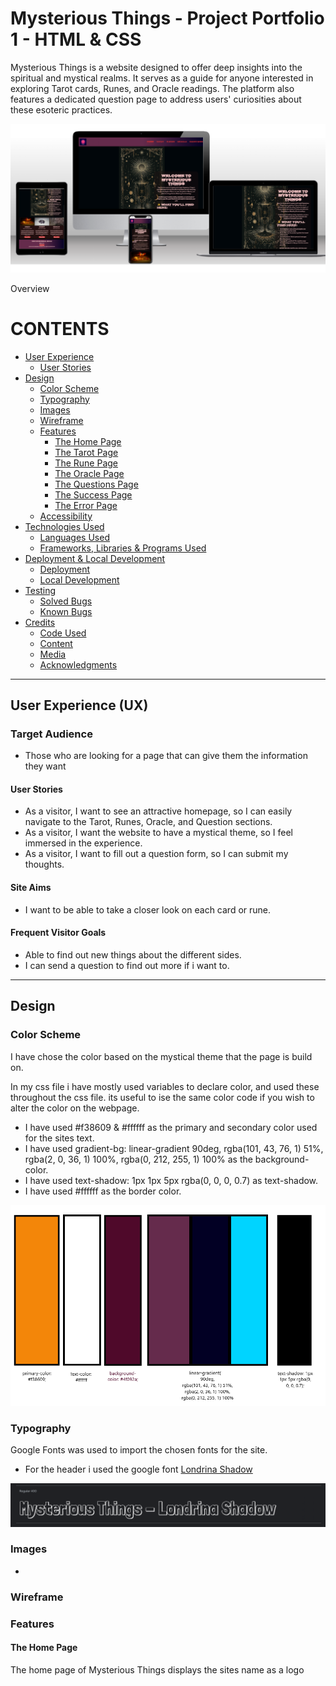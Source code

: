 # Mysterious Things - Project Portfolio 1 - HTML & CSS 

Mysterious Things is a website designed to offer deep insights into the spiritual and mystical realms.
It serves as a guide for anyone interested in exploring Tarot cards, Runes, and Oracle readings.
The platform also features a dedicated question page to address users' curiosities about these esoteric practices.

![a mockup of the homepage](assets/images/mockup.png "Homepage!")

Overview

# CONTENTS

* [User Experience](#user-experience-ux)
    * [User Stories](#user-stories)
* [Design](#design)
    * [Color Scheme](#color-scheme)
    * [Typography](#typography)
    * [Images](#images)
    * [Wireframe](#wireframe) 
    * [Features](#features)
        * [The Home Page](#the-home-page)
        * [The Tarot Page](#the-tarot-page)
        * [The Rune Page](#the-rune-page)
        * [The Oracle Page](#the-oracle-page)
        * [The Questions Page](#the-question-page)
        * [The Success Page](#the-success-page)
        * [The Error Page](#the-error-page)
    * [Accessibility](#accessibity)
* [Technologies Used](#technologies-used)
    * [Languages Used](#languages-used)
    * [Frameworks, Libraries & Programs Used](#frameworks-libraries--programs-used)
* [Deployment & Local Development](#deployment--local-development) 
    * [Deployment](#deployment)
    * [Local Development](#local-development)
* [Testing](#testing)
    * [Solved Bugs](#solved-bugs)
    * [Known Bugs](#known-bugs)
* [Credits](#credits)
    * [Code Used](#code-used) 
    * [Content](#content)
    * [Media](#media)
    * [Acknowledgments](#acknowledgments)

---

## User Experience (UX)

### Target Audience
* Those who are looking for a page that can give them the information they want

#### User Stories

* As a visitor, I want to see an attractive homepage, so I can easily navigate to the Tarot, Runes, Oracle, and Question sections.
* As a visitor, I want the website to have a mystical theme, so I feel immersed in the experience.
* As a visitor, I want to fill out a question form, so I can submit my thoughts.

#### Site Aims
* I want to be able to take a closer look on each card or rune.
#### Frequent Visitor Goals
* Able to find out new things about the different sides.
* I can send a question to find out more if i want to.

---
## Design

### Color Scheme 
I have chose the color based on the mystical theme that the page is build on.

In my css file i have mostly used variables to declare color, and used these throughout the css file.
its useful to ise the same color code if you wish to alter the color on the webpage.
* I have used #f38609 & #ffffff as the primary and secondary color used for the sites text.
* I have used gradient-bg: linear-gradient
    90deg,
    rgba(101, 43, 76, 1) 51%,
    rgba(2, 0, 36, 1) 100%,
    rgba(0, 212, 255, 1) 100%
as the background-color.
* I have used text-shadow: 1px 1px 5px rgba(0, 0, 0, 0.7) as text-shadow.
* I have used #ffffff as the border color.

![color-scheme](assets/images/color-scheme.png)
### Typography
Google Fonts was used to import the chosen fonts for the site.
* For the header i used the google font [Londrina Shadow](https://fonts.google.com/specimen/Londrina+Shadow?preview.text=Mysterious%20Things%20-%20Londrina%20Shadow)

![Londrina](assets/images/Londrina-Shadow.png)

### Images
* 

### Wireframe 

### Features 

#### The Home Page
The home page of Mysterious Things displays the sites name as a logo 
